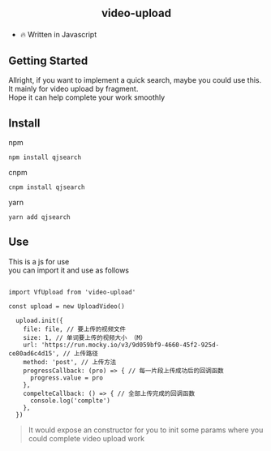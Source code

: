 ## <p align="center">video-upload</p>

- 🔥 Written in Javascript


## Getting Started

Allright, if you want to implement a quick search, maybe you could use this.</br>
It mainly for video upload by fragment.</br>
Hope it can help complete your work smoothly

## Install

npm
```
npm install qjsearch 
```
cnpm
```
cnpm install qjsearch
```
yarn
```
yarn add qjsearch
```

## Use

This is a js for use</br>
you can import it and use as follows</br>

```

import VfUpload from 'video-upload'

const upload = new UploadVideo()

  upload.init({
    file: file, // 要上传的视频文件
    size: 1, // 单词要上传的视频大小 （M）
    url: 'https://run.mocky.io/v3/9d059bf9-4660-45f2-925d-ce80ad6c4d15', // 上传路径
    method: 'post', // 上传方法
    progressCallback: (pro) => { // 每一片段上传成功后的回调函数
      progress.value = pro
    },
    compelteCallback: () => { // 全部上传完成的回调函数
      console.log('complte')
    },
  })
```

> It would expose an constructor for you to init some params where you could complete video upload work
